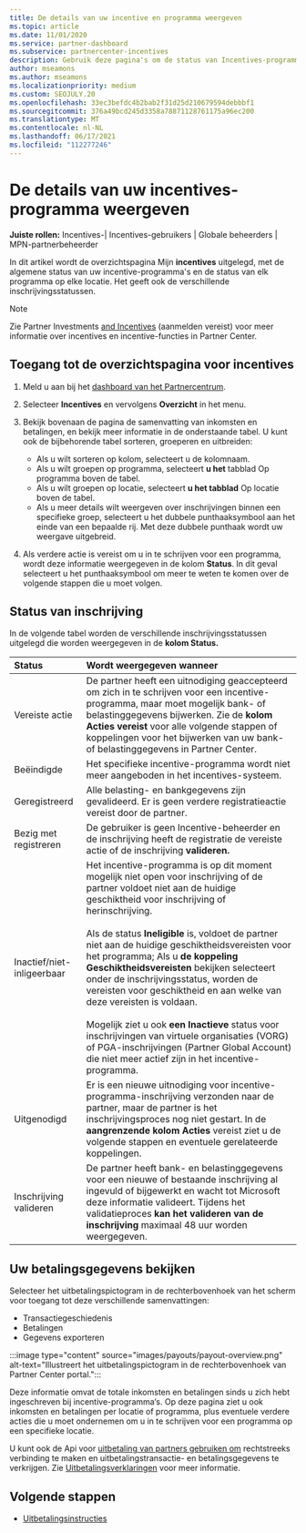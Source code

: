 ```yaml
---
title: De details van uw incentive en programma weergeven
ms.topic: article
ms.date: 11/01/2020
ms.service: partner-dashboard
ms.subservice: partnercenter-incentives
description: Gebruik deze pagina's om de status van Incentives-programma bekijken en beheren
author: mseamons
ms.author: mseamons
ms.localizationpriority: medium
ms.custom: SEOJULY.20
ms.openlocfilehash: 33ec3befdc4b2bab2f31d25d210679594debbbf1
ms.sourcegitcommit: 376a49bcd245d3358a78871128761175a96ec200
ms.translationtype: MT
ms.contentlocale: nl-NL
ms.lasthandoff: 06/17/2021
ms.locfileid: "112277246"
---
```

# <a name="view-your-incentives-program-details"></a>De details van uw incentives-programma weergeven

**Juiste rollen:** Incentives-| Incentives-gebruikers | Globale beheerders | MPN-partnerbeheerder

In dit artikel wordt de overzichtspagina Mijn **incentives** uitgelegd, met de algemene status van uw incentive-programma's en de status van elk programma op elke locatie. Het geeft ook de verschillende inschrijvingsstatussen.

>[!NOTE]
>Zie Partner Investments [and Incentives](https://partner.microsoft.com/membership/partner-incentives) (aanmelden vereist) voor meer informatie over incentives en incentive-functies in Partner Center.

## <a name="access-the-incentives-overview-page"></a>Toegang tot de overzichtspagina voor incentives

1. Meld u aan bij het [dashboard van het Partnercentrum](https://partner.microsoft.com/dashboard).
1. Selecteer **Incentives** en vervolgens **Overzicht** in het menu.
1. Bekijk bovenaan de pagina de samenvatting van inkomsten en betalingen, en bekijk meer informatie in de onderstaande tabel. U kunt ook de bijbehorende tabel sorteren, groeperen en uitbreiden:

   - Als u wilt sorteren op kolom, selecteert u de kolomnaam.
   - Als u wilt groepen op programma, selecteert **u het** tabblad Op programma boven de tabel.
   - Als u wilt groepen op locatie, selecteert **u het tabblad** Op locatie boven de tabel.
   - Als u meer details wilt weergeven over inschrijvingen binnen een specifieke groep, selecteert u het dubbele punthaaksymbool aan het einde van een bepaalde rij. Met deze dubbele punthaak wordt uw weergave uitgebreid.
1. Als verdere actie is vereist om u in te schrijven voor een programma, wordt deze informatie weergegeven in de kolom **Status**. In dit geval selecteert u het punthaaksymbool om meer te weten te komen over de volgende stappen die u moet volgen.

## <a name="enrollment-status"></a>Status van inschrijving

In de volgende tabel worden de verschillende inschrijvingsstatussen uitgelegd die worden weergegeven in de **kolom Status.**

| **Status**         | **Wordt weergegeven wanneer** |
|:------------------------------------|:------------------|
| Vereiste actie  | De partner heeft een uitnodiging geaccepteerd om zich in te schrijven voor een incentive-programma, maar moet mogelijk bank- of belastinggegevens bijwerken. Zie de **kolom Acties vereist** voor alle volgende stappen of koppelingen voor het bijwerken van uw bank- of belastinggegevens in Partner Center. |
| Beëindigde  | Het specifieke incentive-programma wordt niet meer aangeboden in het incentives-systeem. |
| Geregistreerd  | Alle belasting- en bankgegevens zijn gevalideerd. Er is geen verdere registratieactie vereist door de partner. |
| Bezig met registreren  | De gebruiker is geen Incentive-beheerder en de  inschrijving heeft de registratie de vereiste actie of de inschrijving **valideren.**|
| Inactief/niet-inligeerbaar | Het incentive-programma is op dit moment mogelijk niet open voor inschrijving of de partner voldoet niet aan de huidige geschiktheid voor inschrijving of herinschrijving. <br><br> Als de status **Ineligible** is, voldoet de partner niet aan de huidige geschiktheidsvereisten voor het programma; Als u **de koppeling Geschiktheidsvereisten** bekijken selecteert onder de inschrijvingsstatus, worden de vereisten voor geschiktheid en aan welke van deze vereisten is voldaan. <br><br> Mogelijk ziet u ook **een Inactieve** status voor inschrijvingen van virtuele organisaties (VORG) of PGA-inschrijvingen (Partner Global Account) die niet meer actief zijn in het incentive-programma.  |
| Uitgenodigd  | Er is een nieuwe uitnodiging voor incentive-programma-inschrijving verzonden naar de partner, maar de partner is het inschrijvingsproces nog niet gestart. In de **aangrenzende kolom Acties** vereist ziet u de volgende stappen en eventuele gerelateerde koppelingen.  |
| Inschrijving valideren  | De partner heeft bank- en belastinggegevens voor een nieuwe of bestaande inschrijving al ingevuld of bijgewerkt en wacht tot Microsoft deze informatie valideert. Tijdens het validatieproces **kan het valideren van de inschrijving** maximaal 48 uur worden weergegeven.  |

## <a name="see-your-payment-information"></a>Uw betalingsgegevens bekijken

Selecteer het uitbetalingspictogram in de rechterbovenhoek van het scherm voor toegang tot deze verschillende samenvattingen:

- Transactiegeschiedenis
- Betalingen
- Gegevens exporteren

:::image type="content" source="images/payouts/payout-overview.png" alt-text="Illustreert het uitbetalingspictogram in de rechterbovenhoek van Partner Center portal.":::

Deze informatie omvat de totale inkomsten en betalingen sinds u zich hebt ingeschreven bij incentive-programma‘s. Op deze pagina ziet u ook inkomsten en betalingen per locatie of programma, plus eventuele verdere acties die u moet ondernemen om u in te schrijven voor een programma op een specifieke locatie. 

U kunt ook de Api voor [uitbetaling van partners gebruiken om](https://apidocs.microsoft.com/services/partnerpayouts) rechtstreeks verbinding te maken en uitbetalingstransactie- en betalingsgegevens te verkrijgen. Zie [Uitbetalingsverklaringen](payout-statement.md) voor meer informatie.

## <a name="next-steps"></a>Volgende stappen

- [Uitbetalingsinstructies](payout-statement.md)
